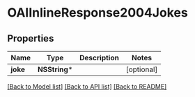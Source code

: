 # OAIInlineResponse2004Jokes

## Properties
Name | Type | Description | Notes
------------ | ------------- | ------------- | -------------
**joke** | **NSString*** |  | [optional] 

[[Back to Model list]](../README.md#documentation-for-models) [[Back to API list]](../README.md#documentation-for-api-endpoints) [[Back to README]](../README.md)



